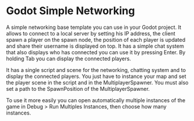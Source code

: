 # Godot Simple Networking

A simple networking base template you can use in your Godot project.
It allows to connect to a local server by setting his IP address, the client spawn a player on the spawn node, the position of each player is updated and share their username is displayed on top. It has a simple chat system that also displays who has connected you can use it by pressing Enter. By holding Tab you can display the connected players.

It has a single script and scene for the networking, chatting system and to display the connected players. You just have to instance your map and set the player scene in the script and in the MultiplayerSpawner. You must also set a path to the SpawnPosition of the MultiplayerSpawner.

To use it more easily you can open automatically multiple instances of the game in Debug > Run Multiples Instances, then choose how many instances.